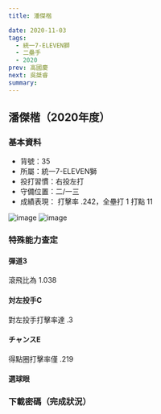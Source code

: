 ```yaml
---
title: 潘傑楷

date: 2020-11-03
tags:
  - 統一7-ELEVEN獅
  - 二壘手
  - 2020
prev: 高國慶
next: 吳桀睿
summary: 
---
```


## 潘傑楷（2020年度）

### 基本資料
- 背號：35
- 所屬：統一7-ELEVEN獅
- 投打習慣：右投左打
- 守備位置：二/一三
- 成績表現： 打擊率 .242，全壘打 1 打點 11 

![image](https://i.imgur.com/cLb1EDJ.jpg)
![image](https://i.imgur.com/NXCa4n4.jpg)

### 特殊能力查定
#### 彈道3
滾飛比為 1.038
#### 対左投手C
對左投手打擊率達 .3
#### チャンスE
得點圈打擊率僅 .219
#### 選球眼

### 下載密碼（完成狀況）

